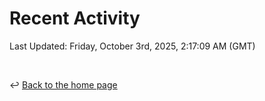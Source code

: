 # Recent Activity

<!--RECENT_ACTIVITY:start-->
<!--RECENT_ACTIVITY:end-->

<!--RECENT_ACTIVITY:last_update-->
Last Updated: Friday, October 3rd, 2025, 2:17:09 AM (GMT)
<!--RECENT_ACTIVITY:last_update_end-->

<br>

↩️ [Back to the home page](/README.md)
